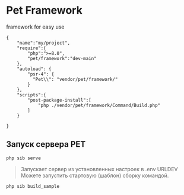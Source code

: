 # Pet Framework
framework for easy use


```
{
    "name":"my/project",
    "require":{
        "php":">=8.0",
        "pet/framework":"dev-main"
    }, 
    "autoload": {
        "psr-4": {
          "Pet\\": "vendor/pet/framework/"
        }
    },
    "scripts":{
        "post-package-install":[
            "php ./vendor/pet/framework/Command/Build.php"
        ]
    }

}

```

 ## Запуск сервера PET

 ```
 php sib serve

 ```
 > Запускает сервер из установленных настроек в .env URLDEV
 > Можете запустить стартовую (шаблон) сборку командой.
 ```
 php sib build_sample

 ```